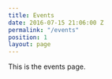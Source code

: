 ```yaml
---
title: Events
date: 2016-07-15 21:06:00 Z
permalink: "/events"
position: 1
layout: page
---
```


This is the events page.